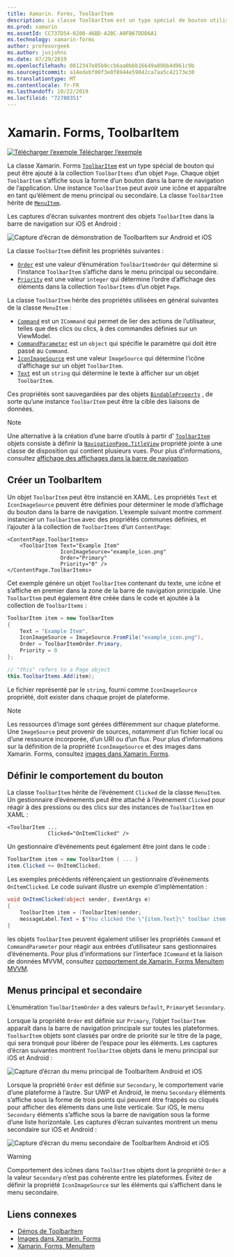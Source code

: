 ```yaml
---
title: Xamarin. Forms, ToolbarItem
description: La classe ToolbarItem est un type spécial de bouton utilisé dans la barre de navigation d’une application.
ms.prod: xamarin
ms.assetId: CC737D54-0280-46BD-A2BC-A0FB67DDD6A1
ms.technology: xamarin-forms
author: profexorgeek
ms.author: jusjohns
ms.date: 07/29/2019
ms.openlocfilehash: 0812347e85b0ccb6aa0bbb16649a89bb4d961c9b
ms.sourcegitcommit: a14edebf00f3e0f8944e59042ca7aa5c42173e30
ms.translationtype: MT
ms.contentlocale: fr-FR
ms.lasthandoff: 10/22/2019
ms.locfileid: "72780351"
---
```

# <a name="xamarinforms-toolbaritem"></a>Xamarin. Forms, ToolbarItem

[![Télécharger l’exemple](~/media/shared/download.png) Télécharger l’exemple](https://docs.microsoft.com/samples/xamarin/xamarin-forms-samples/userinterface-toolbaritem/)

La classe Xamarin. Forms [`ToolbarItem`](xref:Xamarin.Forms.ToolbarItem) est un type spécial de bouton qui peut être ajouté à la collection `ToolbarItems` d’un objet `Page`. Chaque objet `ToolbarItem` s’affiche sous la forme d’un bouton dans la barre de navigation de l’application. Une instance `ToolbarItem` peut avoir une icône et apparaître en tant qu’élément de menu principal ou secondaire. La classe `ToolbarItem` hérite de [`MenuItem`](xref:Xamarin.Forms.MenuItem).

Les captures d’écran suivantes montrent des objets `ToolbarItem` dans la barre de navigation sur iOS et Android :

![Capture d’écran de démonstration de ToolbarItem sur Android et iOS](toolbaritem-images/toolbaritem-device-screenshot.png "Capture d’écran de démonstration de ToolbarItem sur Android et iOS")

La classe `ToolbarItem` définit les propriétés suivantes :

* [`Order`](xref:Xamarin.Forms.ToolbarItem.Order) est une valeur d’énumération `ToolbarItemOrder` qui détermine si l’instance `ToolbarItem` s’affiche dans le menu principal ou secondaire.
* [`Priority`](xref:Xamarin.Forms.ToolbarItem.Priority) est une valeur `integer` qui détermine l’ordre d’affichage des éléments dans la collection `ToolbarItems` d’un objet `Page`.

La classe `ToolbarItem` hérite des propriétés utilisées en général suivantes de la classe `MenuItem` :

* [`Command`](xref:Xamarin.Forms.MenuItem.Command) est un `ICommand` qui permet de lier des actions de l’utilisateur, telles que des clics ou clics, à des commandes définies sur un ViewModel.
* [`CommandParameter`](xref:Xamarin.Forms.MenuItem.CommandParameter) est un `object` qui spécifie le paramètre qui doit être passé au `Command`.
* [`IconImageSource`](xref:Xamarin.Forms.MenuItem.IconImageSource) est une valeur `ImageSource` qui détermine l’icône d’affichage sur un objet `ToolbarItem`.
* [`Text`](xref:Xamarin.Forms.MenuItem.Text) est un `string` qui détermine le texte à afficher sur un objet `ToolbarItem`.

Ces propriétés sont sauvegardées par des objets [`BindableProperty`](xref:Xamarin.Forms.BindableProperty) , de sorte qu’une instance `ToolbarItem` peut être la cible des liaisons de données.

> [!NOTE]
> Une alternative à la création d’une barre d’outils à partir d' [`ToolbarItem`](xref:Xamarin.Forms.ToolbarItem) objets consiste à définir la [`NavigationPage.TitleView`](xref:Xamarin.Forms.NavigationPage.TitleViewProperty) propriété jointe à une classe de disposition qui contient plusieurs vues. Pour plus d’informations, consultez [affichage des affichages dans la barre de navigation](~/xamarin-forms/app-fundamentals/navigation/hierarchical.md#displaying-views-in-the-navigation-bar).

## <a name="create-a-toolbaritem"></a>Créer un ToolbarItem

Un objet `ToolbarItem` peut être instancié en XAML. Les propriétés `Text` et `IconImageSource` peuvent être définies pour déterminer le mode d’affichage du bouton dans la barre de navigation. L’exemple suivant montre comment instancier un `ToolbarItem` avec des propriétés communes définies, et l’ajouter à la collection de `ToolbarItems` d’un `ContentPage`:

```xaml
<ContentPage.ToolbarItems>
    <ToolbarItem Text="Example Item"
                 IconImageSource="example_icon.png"
                 Order="Primary"
                 Priority="0" />
</ContentPage.ToolbarItems>
```

Cet exemple génère un objet `ToolbarItem` contenant du texte, une icône et s’affiche en premier dans la zone de la barre de navigation principale. Une `ToolbarItem` peut également être créée dans le code et ajoutée à la collection de `ToolbarItems` :

```csharp
ToolbarItem item = new ToolbarItem
{
    Text = "Example Item",
    IconImageSource = ImageSource.FromFile("example_icon.png"),
    Order = ToolbarItemOrder.Primary,
    Priority = 0
};

// "this" refers to a Page object
this.ToolbarItems.Add(item);
```

Le fichier représenté par le `string`, fourni comme `IconImageSource` propriété, doit exister dans chaque projet de plateforme.

> [!NOTE]
> Les ressources d’image sont gérées différemment sur chaque plateforme. Une `ImageSource` peut provenir de sources, notamment d’un fichier local ou d’une ressource incorporée, d’un URI ou d’un flux. Pour plus d’informations sur la définition de la propriété `IconImageSource` et des images dans Xamarin. Forms, consultez [images dans Xamarin. Forms](~/xamarin-forms/user-interface/images.md).

## <a name="define-button-behavior"></a>Définir le comportement du bouton

La classe `ToolbarItem` hérite de l’événement `Clicked` de la classe `MenuItem`. Un gestionnaire d’événements peut être attaché à l’événement `Clicked` pour réagir à des pressions ou des clics sur des instances de `ToolbarItem` en XAML :

```xaml
<ToolbarItem ...
             Clicked="OnItemClicked" />
```

Un gestionnaire d’événements peut également être joint dans le code :

```csharp
ToolbarItem item = new ToolbarItem { ... }
item.Clicked += OnItemClicked;
```

Les exemples précédents référençaient un gestionnaire d’événements `OnItemClicked`. Le code suivant illustre un exemple d’implémentation :

```csharp
void OnItemClicked(object sender, EventArgs e)
{
    ToolbarItem item = (ToolbarItem)sender;
    messageLabel.Text = $"You clicked the \"{item.Text}\" toolbar item.";
}
```

les objets `ToolbarItem` peuvent également utiliser les propriétés `Command` et `CommandParameter` pour réagir aux entrées d’utilisateur sans gestionnaires d’événements. Pour plus d’informations sur l’interface `ICommand` et la liaison de données MVVM, consultez [comportement de Xamarin. Forms MenuItem MVVM](~/xamarin-forms/user-interface/menuitem.md#define-menuitem-behavior-with-mvvm).

## <a name="primary-and-secondary-menus"></a>Menus principal et secondaire

L’énumération `ToolbarItemOrder` a des valeurs `Default`, `Primary`et `Secondary`.

Lorsque la propriété `Order` est définie sur `Primary`, l’objet `ToolbarItem` apparaît dans la barre de navigation principale sur toutes les plateformes. `ToolbarItem` objets sont classés par ordre de priorité sur le titre de la page, qui sera tronqué pour libérer de l’espace pour les éléments. Les captures d’écran suivantes montrent `ToolbarItem` objets dans le menu principal sur iOS et Android :

![Capture d’écran du menu principal de ToolbarItem Android et iOS](toolbaritem-images/toolbaritem-primary-menu.png "Capture d’écran du menu principal de ToolbarItem sur Android et iOS")

Lorsque la propriété `Order` est définie sur `Secondary`, le comportement varie d’une plateforme à l’autre. Sur UWP et Android, le menu `Secondary` éléments s’affiche sous la forme de trois points qui peuvent être frappés ou cliqués pour afficher des éléments dans une liste verticale. Sur iOS, le menu `Secondary` éléments s’affiche sous la barre de navigation sous la forme d’une liste horizontale. Les captures d’écran suivantes montrent un menu secondaire sur iOS et Android :

![Capture d’écran du menu secondaire de ToolbarItem Android et iOS](toolbaritem-images/toolbaritem-secondary-menu.png "Capture d’écran du menu secondaire de ToolbarItem sur Android et iOS")

> [!WARNING]
> Comportement des icônes dans `ToolbarItem` objets dont la propriété `Order` a la valeur `Secondary` n’est pas cohérente entre les plateformes. Évitez de définir la propriété `IconImageSource` sur les éléments qui s’affichent dans le menu secondaire.

## <a name="related-links"></a>Liens connexes

* [Démos de ToolbarItem](https://docs.microsoft.com/samples/xamarin/xamarin-forms-samples/userinterface-toolbaritem/)
* [Images dans Xamarin. Forms](~/xamarin-forms/user-interface/images.md)
* [Xamarin. Forms, MenuItem](~/xamarin-forms/user-interface/menuitem.md)
